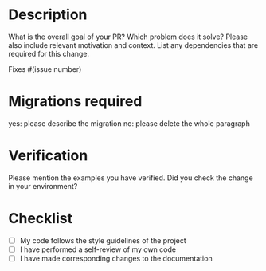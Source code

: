 # Description

What is the overall goal of your PR? Which problem does it solve? Please also include relevant motivation and context.
List any dependencies that are required for this change.

Fixes #(issue number)

# Migrations required

yes: please describe the migration
no: please delete the whole paragraph

# Verification

Please mention the examples you have verified.
Did you check the change in your environment?

# Checklist

- [ ] My code follows the style guidelines of the project
- [ ] I have performed a self-review of my own code
- [ ] I have made corresponding changes to the documentation

